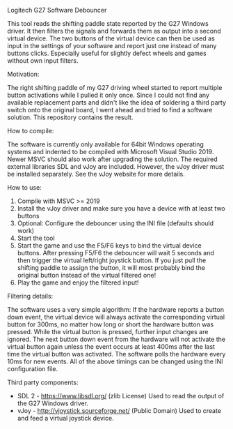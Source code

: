 Logitech G27 Software Debouncer

This tool reads the shifting paddle state reported by the G27 Windows driver.
It then filters the signals and forwards them as output into a second virtual device.
The two buttons of the virtual device can then be used as input in the settings
of your software and report just one instead of many buttons clicks. Especially
useful for slightly defect wheels and games without own input filters.

Motivation:

The right shifting paddle of my G27 driving wheel started to report multiple
button activations while I pulled it only once. Since I could not find any
available replacement parts and didn't like the idea of soldering a third
party switch onto the original board, I went ahead and tried to find a
software solution. This repository contains the result.

How to compile:

The software is currently only available for 64bit Windows operating systems
and indented to be compiled with Microsoft Visual Studio 2019. Newer MSVC
should also work after upgrading the solution. The required external libraries
SDL and vJoy are included. However, the vJoy driver must be installed
separately. See the vJoy website for more details.

How to use:

1. Compile with MSVC >= 2019
2. Install the vJoy driver and make sure you have a device with at least two buttons
3. Optional: Configure the debouncer using the INI file (defaults should work)
4. Start the tool
5. Start the game and use the F5/F6 keys to bind the virtual device buttons.
   After pressing F5/F6 the debouncer will wait 5 seconds and then trigger
   the virtual left/right joystick button. If you just pull the shifting
   paddle to assign the button, it will most probably bind the original button
   instead of the virtual filtered one!
6. Play the game and enjoy the filtered input!
 
Filtering details:

The software uses a very simple algorithm: If the hardware reports a button
down event, the virtual device will always activate the corresponding virtual
button for 300ms, no matter how long or short the hardware button was pressed.
While the virtual button is pressed, further input changes are ignored.
The next button down event from the hardware will not activate the virtual
button again unless the event occurs at least 400ms after the last time the
virtual button was activated. The software polls the hardware every 10ms for
new events. All of the above timings can be changed using the INI configuration
file.

Third party components:

* SDL 2 - https://www.libsdl.org/ (zlib License)
  Used to read the output of the G27 Windows driver.
* vJoy - http://vjoystick.sourceforge.net/ (Public Domain)
  Used to create and feed a virtual joystick device.
